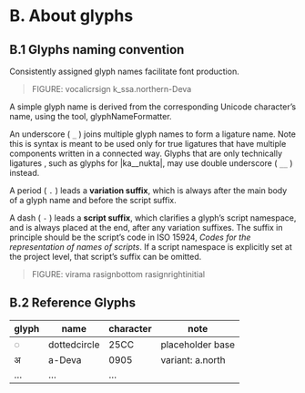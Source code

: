 # B. About glyphs

## B.1 Glyphs naming convention

Consistently assigned glyph names facilitate font production.

> FIGURE:
> vocalicrsign
> k_ssa.northern-Deva

A simple glyph name is derived from the corresponding Unicode character’s name, using the tool, glyphNameFormatter. <!-- [something about glyphsNameFormatter, where it can be found, how it works, etc] -->

An underscore ( `_` ) joins multiple glyph names to form a ligature name. Note this is syntax is meant to be used only for true ligatures that have multiple components written in a connected way. Glyphs that are only technically ligatures <!-- [what constitutes a technical ligature?]-->, such as glyphs for |ka__nukta|, may use double underscore ( `__` ) instead.

A period ( `.` ) leads a **variation suffix**, which is always after the main body of a glyph name and before the script suffix.

A dash ( `-` ) leads a **script suffix**, which clarifies a glyph’s script namespace, and is always placed at the end, after any variation suffixes. The suffix in principle should be the script’s code in ISO 15924, _Codes for the representation of names of scripts_. If a script namespace is explicitly set at the project level, that script’s suffix can be omitted.

> FIGURE:
> virama
> rasignbottom
> rasignrightinitial

<!-- A dependent sign or conjoining form of a base is systematically named with `sign` suffixed to the base’s name, if it has a corresponding base. It might have a conventional name as well. But how is a base named? -->

## B.2 Reference Glyphs

glyph | name | character | note
-- | -- | -- | --
◌ | dottedcircle | 25CC | placeholder base
अ | a-Deva | 0905 | variant: a.north
… | … | … |

<!-- Three levels of naming clarity:
- Names with a modifier: dental t, retroflex t (doesn’t work well in composite names)
- Unicode-style letter name transliteration (dental t: t, retroflex t: tt)
- language-specific word transcription (Tamil, etc: th, t). Note the former doesn’t work in words. -->
